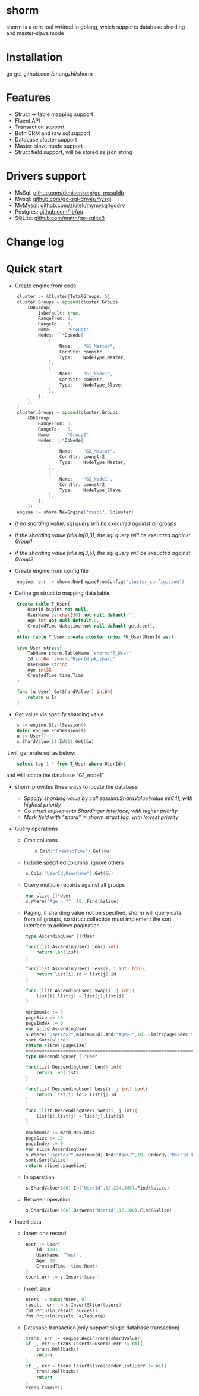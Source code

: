 # shorm
shorm is a orm tool wriitted in golang, which supports database sharding and master-slave mode

# Installation
  go get github.com/shengzhi/shorm

# Features
- Struct -> table mapping support
- Fluent API
- Transaction support
- Both ORM and raw sql support
- Database cluster support
- Master-slave mode support
- Struct field support, will be stored as json string

# Drivers support
- MsSql: [github.com/denisenkom/go-mssqldb](https://github.com/denisenkom/go-mssqld)
- Mysql: [github.com/go-sql-driver/mysql](https://github.com/go-sql-driver/mysql)
- MyMysql: [github.com/ziutek/mymysql/godrv](https://github.com/ziutek/mymysql/godrv)
- Postgres: [github.com/lib/pq](https://github.com/lib/pq)
- SQLite: [github.com/mattn/go-sqlite3](https://github.com/mattn/go-sqlite3)

# Change log


# Quick start
- Create engine from code

```Go
    cluster := &Cluster{TotalGroups: 5}
	cluster.Groups = append(cluster.Groups,
		&DbGroup{
			IsDefault: true,
			RangeFrom: 0,
			RangeTo:   3,
			Name:      "Group1",
			Nodes: []*DbNode{
				{
					Name:    "G1_Master",
					ConnStr: connstr,
					Type:    NodeType_Master,
				},
				{
					Name:    "G1_Node1",
					ConnStr: connstr,
					Type:    NodeType_Slave,
				},
			},
		},
	)
	cluster.Groups = append(cluster.Groups,
		&DbGroup{
			RangeFrom: 3,
			RangeTo:   5,
			Name:      "Group2",
			Nodes: []*DbNode{
				{
					Name:    "G2_Master",
					ConnStr: connstr2,
					Type:    NodeType_Master,
				},
				{
					Name:    "G2_Node1",
					ConnStr: connstr2,
					Type:    NodeType_Slave,
				},
			},
		})
	engine := shorm.NewEngine("mssql", &cluster)
```
- *if no sharding value, sql query will be executed against all groups*
- *if the sharding value falls in[0,3), the sql query will be exeucted against Group1*
- *if the sharding value falls in[3,5), the sql query will be exeucted against Group2*

- Create engine from config file
```Go
	engine, err := shorm.NewEngineFromConfig("cluster_config.json")
```
- Define go struct to mapping data table
```Sql
	Create table T_User(
		UserId bigint not null,
		UserName varchar(50) not null default '',
		Age int not null default 0,
		CreatedTime datetime not null default getdate(),
	)
	Alter table T_User create cluster index PK_User(UserId asc)
```
```Go
	type User struct{
		TabName shorm.TableName `shorm:"T_User"`
		Id int64 `shorm:"UserId,pk,shard"`
		UserName string
		Age int32
		CreatedTime time.Time
	}

	func (u User) GetShardValue() int64{
		return u.Id
	}
```

- Get value via specify sharding value
```Go
	s := engine.StartSession()
	defer engine.EndSession(s)
	u := User{}
	s.ShardValue(1).Id(1).Get(&u)
```
it will generate sql as below:
```Sql
	select top 1 * from T_User where UserId=1
``` 
and will locate the database "G1_node1"

- shorm provides three ways to locate the database
	* *Specify sharding value by call session.ShardValue(value int64), with highest priority*
	* *Go struct implements Shardinger interface, with higher priority*
	* *Mark field with "shard" in shorm struct tag, with lowest priority*

- Query operations

	- Omit columns
		```Go
			s.Omit("CreatedTime").Get(&u)
		```
	- Include specified columns, ignore others
	```Go
		s.Cols("UserId,UserName").Get(&u)
	```
	- Query multiple records against all groups
	```Go
		var slice []*User
		s.Where("Age > ?", 18).Find(&slice)
	```
	- Paging, if sharding value not be specified, shorm will query data from all groups, so struct collection must implement the sort interface to achieve pagination
	```Go
		type AscendingUser []*User

		func(list AscendingUser) Len() int{
			return len(list)
		}

		func(list AscendingUser) Less(i, j int) bool{
			return list[i].Id < list[j].Id
		}

		func (list AscendingUser) Swap(i, j int){
			list[i],list[j] = list[j],list[i]
		}

		minimumId := 0
		pageSize := 10
		pageIndex := 0
		var slice AscendingUser
		s.Where("UserId>?",minimumId).And("Age>?",18).Limit(pageIndex * pageSize, pageSize).Find(&slice)
		sort.Sort(slice)
		return slice[:pageSize]
		================================================================
		type DescendingUser []*User

		func(list DescendingUser) Len() int{
			return len(list)
		}

		func(list DescendingUser) Less(i, j int) bool{
			return list[i].Id > list[j].Id
		}

		func (list DescendingUser) Swap(i, j int){
			list[i],list[j] = list[j],list[i]
		}

		maximumId := math.MaxInt64
		pageSize := 10
		pageIndex := 0
		var slice AscendingUser
		s.Where("UserId<?",maximumId).And("Age>?",18).OrderBy("UserId desc").Limit(pageIndex * pageSize, pageSize).Find(&slice)
		sort.Sort(slice)
		return slice[:pageSize]
	```
	- In operatiion
	```Go
		s.ShardValue(100).In("UserId",12,234,345).Find(&slice)
	```

	- Between operation
	```Go
		s.ShardValue(100).Between("UserId",10,100).Find(&slice)
	```

- Insert data

	- Insert one record
	```Go
		user := User{
			Id: 1001,
			UserName: "Test",
			Age: 18,
			CreatedTime: time.Now(),
		}
		count,err := s.Insert(&user)
	```
	- Insert slice
	```Go
		users := make(*User, 0)
		result, err := s.InsertSlice(&users)
		fmt.Println(result.Success)
		fmt.Println(result.FailedData)
	```

	- Database transaction(only support single database transaction)
	```Go
		trans, err := engine.BeginTrans(shardValue)
		if _, err = trans.Insert(&user1);err != nil{
			trans.Rollback()
			return
		}
		if _, err = trans.InsertSlice(&orderList);err != nil{
			trans.Rollback()
			return
		}
		trans.Commit()
	```
